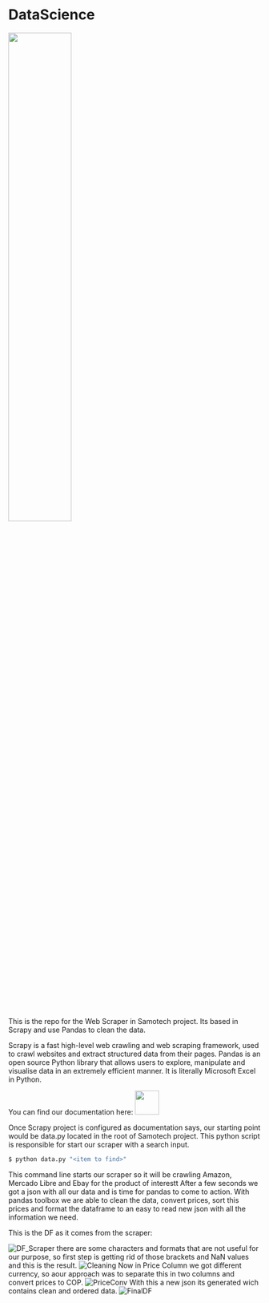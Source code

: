 # DataScience

[<img src="https://miro.medium.com/max/700/1*7KVe2szj1rjt1_Jlmdznkw.png" width="50%"/>](https://scrapy.org)

This is the repo for the Web Scraper in Samotech project. Its based in Scrapy and use Pandas to clean the data.

Scrapy is a fast high-level web crawling and web scraping framework, used to crawl websites and extract structured data from their pages. Pandas is an open source Python library that allows users to explore, manipulate and visualise data in an extremely efficient manner. It is literally Microsoft Excel in Python.

You can find our documentation here:
[<img src="https://seeklogo.com/images/N/notion-app-logo-009B1538E8-seeklogo.com.png" width="48"/>](https://www.notion.so/Development-737e4ccbc7d9409d98ab6d2aaacaa517)


Once Scrapy project is configured as documentation says, our starting point would be data.py located in the root of Samotech project.
This python script is responsible for start our scraper with a search input. 
```sh
$ python data.py "<item to find>"
```
This command line starts our scraper so it will be crawling Amazon, Mercado Libre and Ebay for the product of interestt After a few seconds we got a json with all our data and is time for pandas to come to action. With pandas toolbox we are able to clean the data, convert prices, sort this prices and format the dataframe to an easy to read new json with all the information we need.

This is the DF as it comes from the scraper:

![DF_Scraper](https://user-images.githubusercontent.com/51537670/96348583-86910f80-106f-11eb-9d57-9a6c85df50db.png)
there are some characters and formats that are not useful for our purpose, so first step is getting rid of those brackets and NaN values and this is the result.
![Cleaning](https://user-images.githubusercontent.com/51537670/96348606-a88a9200-106f-11eb-8efd-af0da96c067c.png)
Now in Price Column we got different currency, so aour approach was to separate this in two columns and convert prices to COP.
![PriceConv](https://user-images.githubusercontent.com/51537670/96348622-cce66e80-106f-11eb-9935-9ea217109f4e.png)
With this a new json its generated wich contains clean and ordered data.
![FinalDF](https://user-images.githubusercontent.com/51537670/96348635-e2f42f00-106f-11eb-9d1c-a3bef84a42f9.png)
